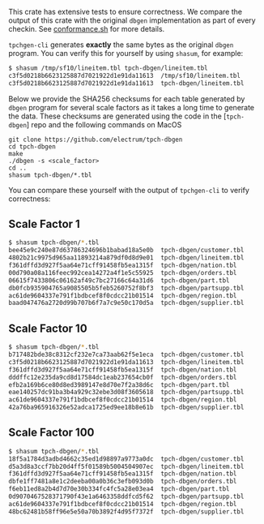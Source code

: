
This crate has extensive tests to ensure correctness. We compare the output
of this crate with the original `dbgen` implementation as part of every checkin.
See [conformance.sh](scripts/conformance.sh) for more details.

`tpchgen-cli` generates **exactly** the same bytes as the original `dbgen`
program. You can verify this for yourself by using `shasum`, for example:

```sh
$ shasum /tmp/sf10/lineitem.tbl tpch-dbgen/lineitem.tbl
c3f5d0218b6623125887d7021922d1e91da11613  /tmp/sf10/lineitem.tbl
c3f5d0218b6623125887d7021922d1e91da11613  tpch-dbgen/lineitem.tbl
````

Below we provide the SHA256 checksums for each table generated by `dbgen`
program for several scale factors as it takes a long time to generate the data.
These checksums are generated using the code in the [`tpch-dbgen`] repo and the
following commands on MacOS

```shell
git clone https://github.com/electrum/tpch-dbgen
cd tpch-dbgen
make
./dbgen -s <scale_factor>
cd ..
shasum tpch-dbgen/*.tbl
```

You can compare these yourself with the output of `tpchgen-cli` to verify correctness:

[tpch-dbgen]: https://github.com/electrum/tpch-dbgen

## Scale Factor 1

```sh
$ shasum tpch-dbgen/*.tbl
bee45e9c240e87d63786324696b1babad18a5e0b  tpch-dbgen/customer.tbl
4802b21c9975d965aa11893214a879df0d8d9e01  tpch-dbgen/lineitem.tbl
f361dffd3d927f5aa64e71cff91458fb5ea1315f  tpch-dbgen/nation.tbl
00d790a08a116feec992cea14272a4f1e5c55925  tpch-dbgen/orders.tbl
06615f7433806c06162af49c7bc27166c64a31d6  tpch-dbgen/part.tbl
db0fcb935904765a9085505b5feb5260752f8bf3  tpch-dbgen/partsupp.tbl
ac61de9604337e791f1bdbcef8f0cdcc21b01514  tpch-dbgen/region.tbl
baad047476a2720d99b707b6f7a7c9e50c170d5a  tpch-dbgen/supplier.tbl
```

## Scale Factor 10 

```sh
$ shasum tpch-dbgen/*.tbl
b717482bde38c8312cf232e7ca73aab62f5e1eca  tpch-dbgen/customer.tbl
c3f5d0218b6623125887d7021922d1e91da11613  tpch-dbgen/lineitem.tbl
f361dffd3d927f5aa64e71cff91458fb5ea1315f  tpch-dbgen/nation.tbl
dddffc12e235da9cd8d17584dc1eab237654cb0f  tpch-dbgen/orders.tbl
efb2a169b6ce80d8ed3989147e8d70e7f2a38d6c  tpch-dbgen/part.tbl
eae140257dc91ba3b4a929c32ebe3d08f3605618  tpch-dbgen/partsupp.tbl
ac61de9604337e791f1bdbcef8f0cdcc21b01514  tpch-dbgen/region.tbl
42a76ba965916326e52adca1725ed9ee18b8e61b  tpch-dbgen/supplier.tbl
```

## Scale Factor 100

```sh
$ shasum tpch-dbgen/*.tbl
18f5a1784d3adbd4662c35ed1d98897a9773a0dc  tpch-dbgen/customer.tbl
d5a3d8a3ccf7bb20d4ff5f01589b5004504907ec  tpch-dbgen/lineitem.tbl
f361dffd3d927f5aa64e71cff91458fb5ea1315f  tpch-dbgen/nation.tbl
dbfe1ff7481a8e1c2deeba00a0b36c3efb093d0b  tpch-dbgen/orders.tbl
f6eb11ed8a2b4d7d70e30b334fc4fc5a28e03ea4  tpch-dbgen/part.tbl
0d9070467528371790f43e1a6463358ddfcd5f62  tpch-dbgen/partsupp.tbl
ac61de9604337e791f1bdbcef8f0cdcc21b01514  tpch-dbgen/region.tbl
48bc62481b58ff96e5e50a70b3892f4d95f7372f  tpch-dbgen/supplier.tbl
```

